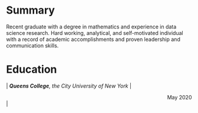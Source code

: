 # Summary
Recent graduate with a degree in mathematics and experience in data science research. Hard working, analytical, and self-motivated individual with a record of academic accomplishments and proven leadership and communication skills.

# Education
| _**Queens College**, the City University of New York_ | <div style="text-align: right"> May 2020 </div> |
